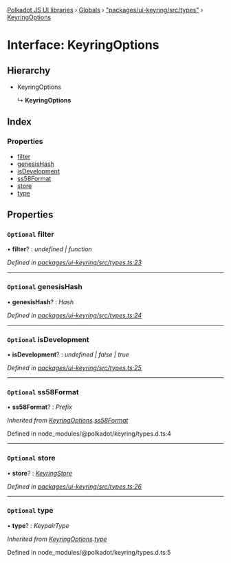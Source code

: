 [Polkadot JS UI libraries](../README.md) › [Globals](../globals.md) › ["packages/ui-keyring/src/types"](../modules/_packages_ui_keyring_src_types_.md) › [KeyringOptions](_packages_ui_keyring_src_types_.keyringoptions.md)

# Interface: KeyringOptions

## Hierarchy

* KeyringOptions

  ↳ **KeyringOptions**

## Index

### Properties

* [filter](_packages_ui_keyring_src_types_.keyringoptions.md#optional-filter)
* [genesisHash](_packages_ui_keyring_src_types_.keyringoptions.md#optional-genesishash)
* [isDevelopment](_packages_ui_keyring_src_types_.keyringoptions.md#optional-isdevelopment)
* [ss58Format](_packages_ui_keyring_src_types_.keyringoptions.md#optional-ss58format)
* [store](_packages_ui_keyring_src_types_.keyringoptions.md#optional-store)
* [type](_packages_ui_keyring_src_types_.keyringoptions.md#optional-type)

## Properties

### `Optional` filter

• **filter**? : *undefined | function*

*Defined in [packages/ui-keyring/src/types.ts:23](https://github.com/polkadot-js/ui/blob/4126dff/packages/ui-keyring/src/types.ts#L23)*

___

### `Optional` genesisHash

• **genesisHash**? : *Hash*

*Defined in [packages/ui-keyring/src/types.ts:24](https://github.com/polkadot-js/ui/blob/4126dff/packages/ui-keyring/src/types.ts#L24)*

___

### `Optional` isDevelopment

• **isDevelopment**? : *undefined | false | true*

*Defined in [packages/ui-keyring/src/types.ts:25](https://github.com/polkadot-js/ui/blob/4126dff/packages/ui-keyring/src/types.ts#L25)*

___

### `Optional` ss58Format

• **ss58Format**? : *Prefix*

*Inherited from [KeyringOptions](_packages_ui_keyring_src_types_.keyringoptions.md).[ss58Format](_packages_ui_keyring_src_types_.keyringoptions.md#optional-ss58format)*

Defined in node_modules/@polkadot/keyring/types.d.ts:4

___

### `Optional` store

• **store**? : *[KeyringStore](_packages_ui_keyring_src_types_.keyringstore.md)*

*Defined in [packages/ui-keyring/src/types.ts:26](https://github.com/polkadot-js/ui/blob/4126dff/packages/ui-keyring/src/types.ts#L26)*

___

### `Optional` type

• **type**? : *KeypairType*

*Inherited from [KeyringOptions](_packages_ui_keyring_src_types_.keyringoptions.md).[type](_packages_ui_keyring_src_types_.keyringoptions.md#optional-type)*

Defined in node_modules/@polkadot/keyring/types.d.ts:5
